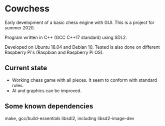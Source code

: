 # Cowchess
Early development of a basic chess engine with GUI. This is a project for
summer 2020.

Program written in C++ (GCC C++17 standard) using SDL2. 

Developed on Ubuntu 18.04 and Debian 10. Tested is also done on different
Raspberry Pi's (Raspbian and Raspberry Pi OS).

## Current state
* Working chess game with all pieces. It seem to conform with standard rules.
* AI and graphics can be improved.

## Some known dependencies
make, gcc/build-essentials
libsdl2, including libsd2-image-dev
